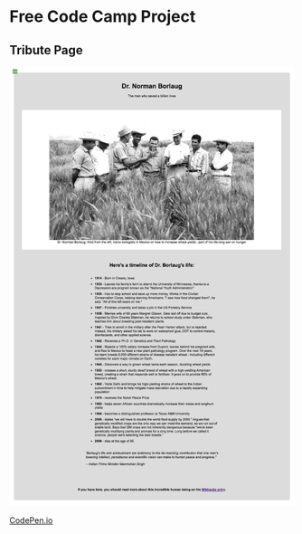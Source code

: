 # Free Code Camp Project
## Tribute Page

![Tribute Page](Images/FCC%20Tribute%20Page.png)

[CodePen.io](https://codepen.io/careychua/pen/PoPeLrB)


